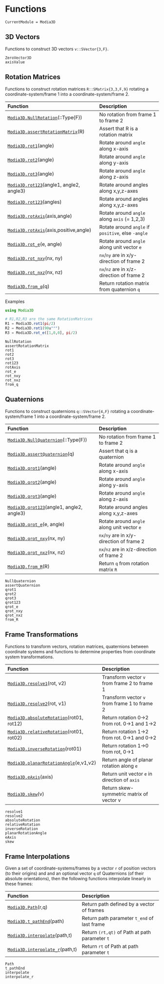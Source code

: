 # Functions

```@meta
CurrentModule = Modia3D
```

## 3D Vectors

Functions to construct 3D vectors `v::SVector{3,F}`.

```@docs
ZeroVector3D
axisValue
```

## Rotation Matrices

Functions to construct rotation matrices `R::SMatrix{3,3,F,9}` rotating a
coordinate-system/frame 1 into a coordinate-system/frame 2.

| Function                                         | Description                                        |
|:-------------------------------------------------|:---------------------------------------------------|
| [`Modia3D.NullRotation`](@ref)(::Type{F})        | No rotation from frame 1 to frame 2                |
| [`Modia3D.assertRotationMatrix`](@ref)(R)        | Assert that R is a rotation matrix                 |
| [`Modia3D.rot1`](@ref)(angle)                    | Rotate around `angle` along x-axis                 |
| [`Modia3D.rot2`](@ref)(angle)                    | Rotate around `angle` along y-axis                 |
| [`Modia3D.rot3`](@ref)(angle)                    | Rotate around `angle` along z-axis                 |
| [`Modia3D.rot123`](@ref)(angle1, angle2, angle3) | Rotate around angles along x,y,z-axes              |
| [`Modia3D.rot123`](@ref)(angles)                 | Rotate around angles along x,y,z-axes              |
| [`Modia3D.rotAxis`](@ref)(axis,angle)            | Rotate around `angle` along `axis` (= 1,2,3)       |
| [`Modia3D.rotAxis`](@ref)(axis,positive,angle)   | Rotate around `angle` if `positive`, else `-angle` |
| [`Modia3D.rot_e`](@ref)(e, angle)                | Rotate around `angle` along unit vector `e`        |
| [`Modia3D.rot_nxy`](@ref)(nx, ny)                | `nx`/`ny` are in x/y-direction of frame 2          |
| [`Modia3D.rot_nxz`](@ref)(nx, nz)                | `nx`/`nz` are in x/z-direction of frame 2          |
| [`Modia3D.from_q`](@ref)(q)                      | Return rotation matrix from quaternion `q`         |


Examples

```julia
using Modia3D

# R1,R2,R3 are the same RotationMatrices
R1 = Modia3D.rot1(pi/2)
R2 = Modia3D.rot1(90u"°")
R3 = Modia3D.rot_e([1,0,0], pi/2)
```

```@docs
NullRotation
assertRotationMatrix
rot1
rot2
rot3
rot123
rotAxis
rot_e
rot_nxy
rot_nxz
from_q
```

## Quaternions

Functions to construct quaternions `q::SVector{4,F}` rotating a
coordinate-system/frame 1 into a coordinate-system/frame 2.

| Function                                          | Description                                |
|:--------------------------------------------------|:-------------------------------------------|
| [`Modia3D.NullQuaternion`](@ref)(::Type{F})       | No rotation from frame 1 to frame 2        |
| [`Modia3D.assertQuaternion`](@ref)(q)             | Assert that q is a quaternion              |
| [`Modia3D.qrot1`](@ref)(angle)                    | Rotate around `angle` along x-axis         |
| [`Modia3D.qrot2`](@ref)(angle)                    | Rotate around `angle` along y-axis         |
| [`Modia3D.qrot3`](@ref)(angle)                    | Rotate around `angle` along z-axis         |
| [`Modia3D.qrot123`](@ref)(angle1, angle2, angle3) | Rotate around angles along x,y,z-axes      |
| [`Modia3D.qrot_e`](@ref)(e, angle)                | Rotate around `angle` along unit vector `e`|
| [`Modia3D.qrot_nxy`](@ref)(nx, ny)                | `nx`/`ny` are in x/y-direction of frame 2  |
| [`Modia3D.qrot_nxz`](@ref)(nx, nz)                | `nx`/`nz` are in x/z-direction of frame 2  |
| [`Modia3D.from_R`](@ref)(R)                       | Return `q` from rotation matrix `R`        |


```@docs
NullQuaternion
assertQuaternion
qrot1
qrot2
qrot3
qrot123
qrot_e
qrot_nxy
qrot_nxz
from_R
```

## Frame Transformations

Functions to transform vectors, rotation matrices, quaternions between coordinate systems
and functions to determine properties from coordinate system transformations.

| Function                                         | Description                                   |
|:-------------------------------------------------|:----------------------------------------------|
| [`Modia3D.resolve1`](@ref)(rot, v2)              | Transform vector `v` from frame 2 to frame 1  |
| [`Modia3D.resolve2`](@ref)(rot, v1)              | Transform vector `v` from frame 1 to frame 2  |
| [`Modia3D.absoluteRotation`](@ref)(rot01, rot12) | Return rotation 0->2 from rot. 0->1 and 1->2  |
| [`Modia3D.relativeRotation`](@ref)(rot01, rot02) | Return rotation 1->2 from rot. 0->1 and 0->2  |
| [`Modia3D.inverseRotation`](@ref)(rot01)         | Return rotation 1->0 from rot, 0->1           |
| [`Modia3D.planarRotationAngle`](@ref)(e,v1,v2)   | Return angle of planar rotation along `e`     |
| [`Modia3D.eAxis`](@ref)(axis)                    | Return unit vector `e` in direction of `axis` |
| [`Modia3D.skew`](@ref)(v)                        | Return skew-symmetric matrix of vector v      |

```@docs
resolve1
resolve2
absoluteRotation
relativeRotation
inverseRotation
planarRotationAngle
eAxis
skew
```

## Frame Interpolations

Given a set of coordinate-systems/frames by a vector `r` of position vectors (to their origins) and
and an optional vector `q` of Quaternions (of their absolute orientations), then
the following functions interpolate linearly in these frames:

| Function                                        | Description                                    |
|:------------------------------------------------|:-----------------------------------------------|
| [`Modia3D.Path`](@ref)(r,q)                     | Return path defined by a vector of frames      |
| [`Modia3D.t_pathEnd`](@ref)(path)               | Return path parameter `t_end` of last frame    |
| [`Modia3D.interpolate`](@ref)(path,t)           | Return `(rt,qt)` of Path at path parameter `t` |
| [`Modia3D.interpolate_r`](@ref)(path,t)         | Return `rt` of Path at path parameter `t`      |


```@docs
Path
t_pathEnd
interpolate
interpolate_r
```
